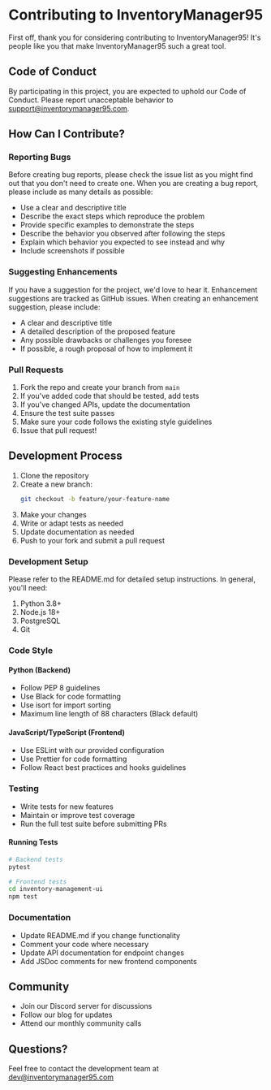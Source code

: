 # Contributing to InventoryManager95

First off, thank you for considering contributing to InventoryManager95! It's people like you that make InventoryManager95 such a great tool.

## Code of Conduct

By participating in this project, you are expected to uphold our Code of Conduct. Please report unacceptable behavior to support@inventorymanager95.com.

## How Can I Contribute?

### Reporting Bugs

Before creating bug reports, please check the issue list as you might find out that you don't need to create one. When you are creating a bug report, please include as many details as possible:

* Use a clear and descriptive title
* Describe the exact steps which reproduce the problem
* Provide specific examples to demonstrate the steps
* Describe the behavior you observed after following the steps
* Explain which behavior you expected to see instead and why
* Include screenshots if possible

### Suggesting Enhancements

If you have a suggestion for the project, we'd love to hear it. Enhancement suggestions are tracked as GitHub issues. When creating an enhancement suggestion, please include:

* A clear and descriptive title
* A detailed description of the proposed feature
* Any possible drawbacks or challenges you foresee
* If possible, a rough proposal of how to implement it

### Pull Requests

1. Fork the repo and create your branch from `main`
2. If you've added code that should be tested, add tests
3. If you've changed APIs, update the documentation
4. Ensure the test suite passes
5. Make sure your code follows the existing style guidelines
6. Issue that pull request!

## Development Process

1. Clone the repository
2. Create a new branch:
   ```bash
   git checkout -b feature/your-feature-name
   ```
3. Make your changes
4. Write or adapt tests as needed
5. Update documentation as needed
6. Push to your fork and submit a pull request

### Development Setup

Please refer to the README.md for detailed setup instructions. In general, you'll need:

1. Python 3.8+
2. Node.js 18+
3. PostgreSQL
4. Git

### Code Style

#### Python (Backend)
- Follow PEP 8 guidelines
- Use Black for code formatting
- Use isort for import sorting
- Maximum line length of 88 characters (Black default)

#### JavaScript/TypeScript (Frontend)
- Use ESLint with our provided configuration
- Use Prettier for code formatting
- Follow React best practices and hooks guidelines

### Testing

- Write tests for new features
- Maintain or improve test coverage
- Run the full test suite before submitting PRs

#### Running Tests
```bash
# Backend tests
pytest

# Frontend tests
cd inventory-management-ui
npm test
```

### Documentation

- Update README.md if you change functionality
- Comment your code where necessary
- Update API documentation for endpoint changes
- Add JSDoc comments for new frontend components

## Community

- Join our Discord server for discussions
- Follow our blog for updates
- Attend our monthly community calls

## Questions?

Feel free to contact the development team at dev@inventorymanager95.com
